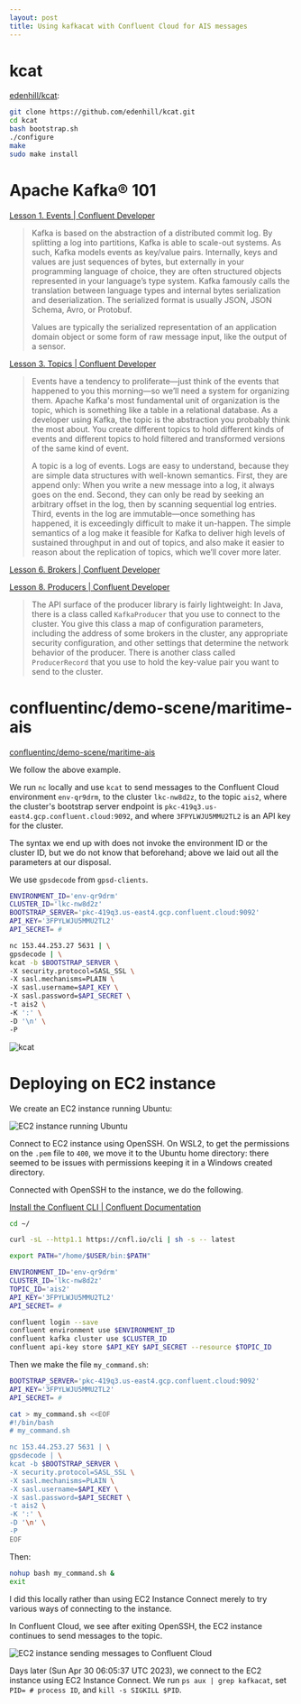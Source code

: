 ```yaml
---
layout: post
title: Using kafkacat with Confluent Cloud for AIS messages
---
```


# kcat

[edenhill/kcat](https://github.com/edenhill/kcat):

```bash
git clone https://github.com/edenhill/kcat.git
cd kcat
bash bootstrap.sh
./configure
make
sudo make install
```

# Apache Kafka® 101

[Lesson 1. Events \| Confluent Developer](https://developer.confluent.io/learn-kafka/)

> Kafka is based on the abstraction of a distributed commit log. By splitting a log into partitions, Kafka is able to scale-out systems. As such, Kafka models events as key/value pairs. Internally, keys and values are just sequences of bytes, but externally in your programming language of choice, they are often structured objects represented in your language’s type system. Kafka famously calls the translation between language types and internal bytes serialization and deserialization. The serialized format is usually JSON, JSON Schema, Avro, or Protobuf.
>
> Values are typically the serialized representation of an application domain object or some form of raw message input, like the output of a sensor.

[Lesson 3. Topics \| Confluent Developer](https://developer.confluent.io/learn-kafka/apache-kafka/topics/)

> Events have a tendency to proliferate—just think of the events that happened to you this morning—so we’ll need a system for organizing them. Apache Kafka's most fundamental unit of organization is the topic, which is something like a table in a relational database. As a developer using Kafka, the topic is the abstraction you probably think the most about. You create different topics to hold different kinds of events and different topics to hold filtered and transformed versions of the same kind of event.
>
> A topic is a log of events. Logs are easy to understand, because they are simple data structures with well-known semantics. First, they are append only: When you write a new message into a log, it always goes on the end. Second, they can only be read by seeking an arbitrary offset in the log, then by scanning sequential log entries. Third, events in the log are immutable—once something has happened, it is exceedingly difficult to make it un-happen. The simple semantics of a log make it feasible for Kafka to deliver high levels of sustained throughput in and out of topics, and also make it easier to reason about the replication of topics, which we’ll cover more later.

[Lesson 6. Brokers \| Confluent Developer](https://developer.confluent.io/learn-kafka/apache-kafka/brokers/)

[Lesson 8. Producers \| Confluent Developer](https://developer.confluent.io/learn-kafka/apache-kafka/producers/)

> The API surface of the producer library is fairly lightweight: In Java, there is a class called `KafkaProducer` that you use to connect to the cluster. You give this class a map of configuration parameters, including the address of some brokers in the cluster, any appropriate security configuration, and other settings that determine the network behavior of the producer. There is another class called `ProducerRecord` that you use to hold the key-value pair you want to send to the cluster.

# confluentinc/demo-scene/maritime-ais

[confluentinc/demo-scene/maritime-ais](https://github.com/confluentinc/demo-scene/tree/master/maritime-ais)

We follow the above example.

We run `nc` locally and use `kcat` to send messages to the Confluent Cloud environment
`env-qr9drm`, to the cluster `lkc-nw8d2z`, to the topic `ais2`, 
where the cluster's bootstrap server endpoint is `pkc-419q3.us-east4.gcp.confluent.cloud:9092`, and
where `3FPYLWJU5MMU2TL2` is an API key for the cluster.

The syntax we end up with does not invoke the environment ID or the cluster ID, but we do not
know that beforehand; above we laid out all the parameters at our disposal.

We use `gpsdecode` from `gpsd-clients`.

```bash
ENVIRONMENT_ID='env-qr9drm'
CLUSTER_ID='lkc-nw8d2z'
BOOTSTRAP_SERVER='pkc-419q3.us-east4.gcp.confluent.cloud:9092'
API_KEY='3FPYLWJU5MMU2TL2'
API_SECRET= #

nc 153.44.253.27 5631 | \
gpsdecode | \
kcat -b $BOOTSTRAP_SERVER \
-X security.protocol=SASL_SSL \
-X sasl.mechanisms=PLAIN \
-X sasl.username=$API_KEY \
-X sasl.password=$API_SECRET \
-t ais2 \
-K ':' \
-D '\n' \
-P
```

![kcat](/images/Confluent/ais2_kcat.jpeg)

# Deploying on EC2 instance

We create an EC2 instance running Ubuntu:

![EC2 instance running Ubuntu](/images/Confluent/aws_ec2_instance.jpeg)

Connect to EC2 instance using OpenSSH. On WSL2, to get the permissions on the `.pem` file to `400`,
we move it to the Ubuntu home directory: there seemed to be issues with permissions keeping it in a Windows created directory.

Connected with OpenSSH to the instance, we do the following.

[Install the Confluent CLI \| Confluent Documentation](https://docs.confluent.io/confluent-cli/current/install.html)

```bash
cd ~/

curl -sL --http1.1 https://cnfl.io/cli | sh -s -- latest

export PATH="/home/$USER/bin:$PATH"

ENVIRONMENT_ID='env-qr9drm'
CLUSTER_ID='lkc-nw8d2z'
TOPIC_ID='ais2'
API_KEY='3FPYLWJU5MMU2TL2'
API_SECRET= #

confluent login --save
confluent environment use $ENVIRONMENT_ID
confluent kafka cluster use $CLUSTER_ID
confluent api-key store $API_KEY $API_SECRET --resource $TOPIC_ID
```

Then we make the file `my_command.sh`:

```bash
BOOTSTRAP_SERVER='pkc-419q3.us-east4.gcp.confluent.cloud:9092'
API_KEY='3FPYLWJU5MMU2TL2'
API_SECRET= #

cat > my_command.sh <<EOF
#!/bin/bash
# my_command.sh

nc 153.44.253.27 5631 | \
gpsdecode | \
kcat -b $BOOTSTRAP_SERVER \
-X security.protocol=SASL_SSL \
-X sasl.mechanisms=PLAIN \
-X sasl.username=$API_KEY \
-X sasl.password=$API_SECRET \
-t ais2 \
-K ':' \
-D '\n' \
-P
EOF
```

Then:

```bash
nohup bash my_command.sh &
exit
```

I did this locally rather than using EC2 Instance Connect merely to try various ways of connecting to the instance.

In Confluent Cloud, we see after exiting OpenSSH, the EC2 instance continues to send messages to the topic.

![EC2 instance sending messages to Confluent Cloud](/images/Confluent/aws_nohup.jpeg)

Days later (Sun Apr 30 06:05:37 UTC 2023), we connect to the EC2 instance using EC2 Instance Connect. We run
`ps aux | grep kafkacat`, set `PID= # process ID`, and `kill -s SIGKILL $PID`.



